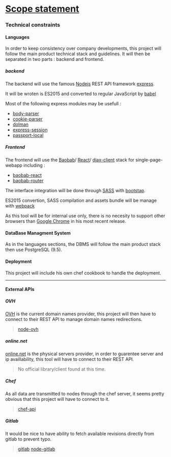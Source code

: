 
[Scope statement](../../scope-statement.md)
===

### Technical constraints

#### Languages

In order to keep consistency over company developments, this project will follow the main product technical stack and guidelines. It will then be separated in two parts : backend and frontend.

##### backend

The backend will use the famous [Nodejs](https://nodejs.org/en/docs/) REST API framework [express](http://expressjs.com/).

It will be wroten is ES2015 and converted to regular JavaScript by [babel](https://babeljs.io/)

Most of the following express modules may be usefull :

- [body-parser](https://www.npmjs.com/package/body-parser)
- [cookie-parser](https://www.npmjs.com/package/cookie-parser)
- [dolman](https://www.npmjs.com/package/dolman)
- [express-session](https://www.npmjs.com/package/express-session)
- [passport-local](https://www.npmjs.com/package/passport-local)

##### Frontend

The frontend will use the [Baobab](https://github.com/Yomguithereal/baobab)/ [React](https://facebook.github.io/react/)/ [djax-client](https://www.npmjs.com/package/djax-client) stack for single-page-webapp including :
- [baobab-react](https://github.com/Yomguithereal/baobab-react)
- [baobab-router](https://github.com/jacomyal/baobab-router)

The interface integration will be done through [SASS](http://sass-lang.com/) with [bootstap](http://getbootstrap.com/).

ES2015 convertion, SASS compilation and assets bundle will be manage with [webpack](https://webpack.github.io/docs/)

As this tool will be for internal use only, there is no necesity to support other browsers than [Google Chrome](https://www.google.fr/chrome/browser/desktop/index.html?brand=CHBD&gclid=CLD6toXp_dECFUkQ0wodaUUMlA) in his most recent release.

#### DataBase Managment System

As in the languages sections, the DBMS will follow the main product stack then use PostgreSQL (9.5).

#### Deployment

This project will include his own chef cookbook to handle the deployment.

***

#### External APIs

##### OVH

[OVH](https://www.ovh.com/fr/) is the current domain names provider, this project will then have to connect to their REST API to manage domain names redirections.

> [node-ovh](https://github.com/ovh/node-ovh)

##### online.net

[online.net](https://www.online.net/fr) is the physical servers provider, in order to guarentee server and ip availlability, this tool will have to connect to their REST API.

> No official library/client found at this time.

##### Chef

As all data are transmitted to nodes through the chef server, it seems pretty obvious that this project will have to connect to it.

> [chef-api](https://github.com/normanjoyner/chef-api)


##### Gitlab

It would be nice to have ability to fetch available revisions directly from gitlab to prevent typo.

> [gitlab](https://github.com/node-gitlab/node-gitlab)
> [node-gitlab](https://github.com/repo-utils/gitlab)
